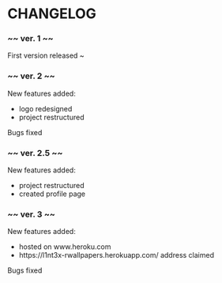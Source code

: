 # CHANGELOG

### ~~ ver. 1 ~~

First version released ~


### ~~ ver. 2 ~~

New features added: <br />
<ul>
<li>logo redesigned</li>
<li>project restructured</li>
</ul>
Bugs fixed


### ~~ ver. 2.5 ~~

New features added: <br />
<ul>
<li>project restructured</li>
<li>created profile page</li>
</ul>


### ~~ ver. 3 ~~

New features added: <br />
<ul>
<li>hosted on www.heroku.com</li>
<li>https://l1nt3x-rwallpapers.herokuapp.com/ address claimed</li>
</ul>

Bugs fixed
